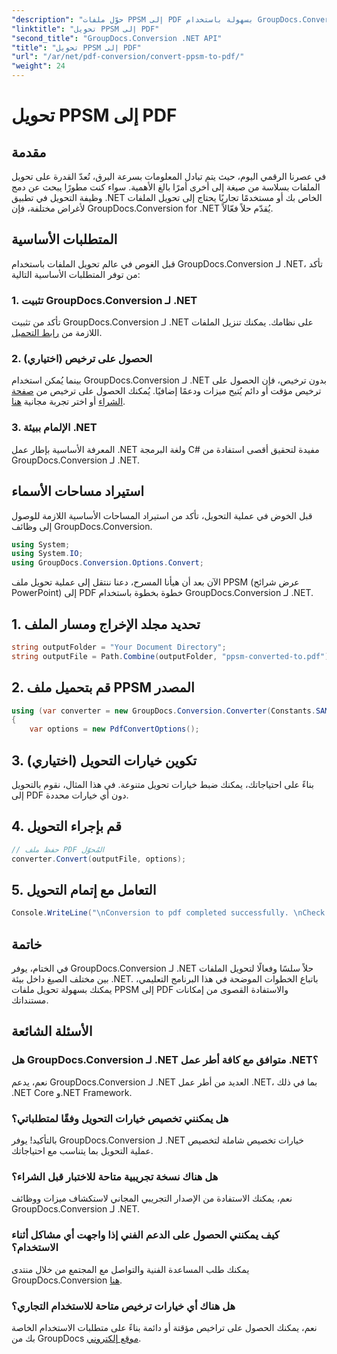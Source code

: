 ```yaml
---
"description": "حوّل ملفات PPSM إلى PDF بسهولة باستخدام GroupDocs.Conversion لـ .NET. خصّص خيارات التحويل واستفد من كامل إمكانات مستنداتك."
"linktitle": "تحويل PPSM إلى PDF"
"second_title": "GroupDocs.Conversion .NET API"
"title": "تحويل PPSM إلى PDF"
"url": "/ar/net/pdf-conversion/convert-ppsm-to-pdf/"
"weight": 24
---
```


# تحويل PPSM إلى PDF

## مقدمة
في عصرنا الرقمي اليوم، حيث يتم تبادل المعلومات بسرعة البرق، تُعدّ القدرة على تحويل الملفات بسلاسة من صيغة إلى أخرى أمرًا بالغ الأهمية. سواء كنت مطورًا يبحث عن دمج وظيفة التحويل في تطبيق .NET الخاص بك أو مستخدمًا تجاريًا يحتاج إلى تحويل الملفات لأغراض مختلفة، فإن GroupDocs.Conversion for .NET يُقدّم حلاً فعّالاً.
## المتطلبات الأساسية
قبل الغوص في عالم تحويل الملفات باستخدام GroupDocs.Conversion لـ .NET، تأكد من توفر المتطلبات الأساسية التالية:
### 1. تثبيت GroupDocs.Conversion لـ .NET
تأكد من تثبيت GroupDocs.Conversion لـ .NET على نظامك. يمكنك تنزيل الملفات اللازمة من [رابط التحميل](https://releases.groupdocs.com/conversion/net/).
### 2. الحصول على ترخيص (اختياري)
بينما يُمكن استخدام GroupDocs.Conversion لـ .NET بدون ترخيص، فإن الحصول على ترخيص مؤقت أو دائم يُتيح ميزات ودعمًا إضافيًا. يُمكنك الحصول على ترخيص من [صفحة الشراء](https://purchase.groupdocs.com/buy) أو اختر تجربة مجانية [هنا](https://releases.groupdocs.com/).
### 3. الإلمام ببيئة .NET
المعرفة الأساسية بإطار عمل .NET ولغة البرمجة C# مفيدة لتحقيق أقصى استفادة من GroupDocs.Conversion لـ .NET.

## استيراد مساحات الأسماء
قبل الخوض في عملية التحويل، تأكد من استيراد المساحات الأساسية اللازمة للوصول إلى وظائف GroupDocs.Conversion.

```csharp
using System;
using System.IO;
using GroupDocs.Conversion.Options.Convert;
```
الآن بعد أن هيأنا المسرح، دعنا ننتقل إلى عملية تحويل ملف PPSM (عرض شرائح PowerPoint) إلى PDF خطوة بخطوة باستخدام GroupDocs.Conversion لـ .NET.
## 1. تحديد مجلد الإخراج ومسار الملف
```csharp
string outputFolder = "Your Document Directory";
string outputFile = Path.Combine(outputFolder, "ppsm-converted-to.pdf");
```
## 2. قم بتحميل ملف PPSM المصدر
```csharp
using (var converter = new GroupDocs.Conversion.Converter(Constants.SAMPLE_PPSM))
{
    var options = new PdfConvertOptions();
```
## 3. تكوين خيارات التحويل (اختياري)
بناءً على احتياجاتك، يمكنك ضبط خيارات تحويل متنوعة. في هذا المثال، نقوم بالتحويل إلى PDF دون أي خيارات محددة.
## 4. قم بإجراء التحويل
```csharp
// حفظ ملف PDF المُحوّل
converter.Convert(outputFile, options);
```
## 5. التعامل مع إتمام التحويل
```csharp
Console.WriteLine("\nConversion to pdf completed successfully. \nCheck output in {0}", outputFolder);
```

## خاتمة
في الختام، يوفر GroupDocs.Conversion لـ .NET حلاً سلسًا وفعالًا لتحويل الملفات بين مختلف الصيغ داخل بيئة .NET. باتباع الخطوات الموضحة في هذا البرنامج التعليمي، يمكنك بسهولة تحويل ملفات PPSM إلى PDF والاستفادة القصوى من إمكانات مستنداتك.
## الأسئلة الشائعة
### هل GroupDocs.Conversion لـ .NET متوافق مع كافة أطر عمل .NET؟
نعم، يدعم GroupDocs.Conversion لـ .NET العديد من أطر عمل .NET، بما في ذلك .NET Core و.NET Framework.
### هل يمكنني تخصيص خيارات التحويل وفقًا لمتطلباتي؟
بالتأكيد! يوفر GroupDocs.Conversion لـ .NET خيارات تخصيص شاملة لتخصيص عملية التحويل بما يتناسب مع احتياجاتك.
### هل هناك نسخة تجريبية متاحة للاختبار قبل الشراء؟
نعم، يمكنك الاستفادة من الإصدار التجريبي المجاني لاستكشاف ميزات ووظائف GroupDocs.Conversion لـ .NET.
### كيف يمكنني الحصول على الدعم الفني إذا واجهت أي مشاكل أثناء الاستخدام؟
يمكنك طلب المساعدة الفنية والتواصل مع المجتمع من خلال منتدى GroupDocs.Conversion [هنا](https://forum.groupdocs.com/c/conversion/11).
### هل هناك أي خيارات ترخيص متاحة للاستخدام التجاري؟
نعم، يمكنك الحصول على تراخيص مؤقتة أو دائمة بناءً على متطلبات الاستخدام الخاصة بك من GroupDocs [موقع إلكتروني](https://purchase.groupdocs.com/temporary-license/).